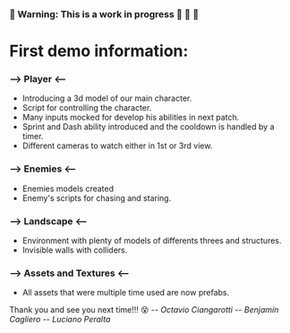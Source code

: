 ### :construction_worker: Warning: This is a work in progress :construction: :construction: :construction: 
# First demo information:
### --> Player <--
- Introducing a 3d model of our main character.
- Script for controlling the character.
- Many inputs mocked for develop his abilities in next patch.
- Sprint and Dash ability introduced and the cooldown is handled by a timer.
- Different cameras to watch either in 1st or 3rd view.

### --> Enemies <--
- Enemies models created
- Enemy's scripts for chasing and staring.

### --> Landscape <--
- Environment with plenty of models of differents threes and structures.
- Invisible walls with colliders.

### --> Assets and Textures <--
- All assets that were multiple time used are now prefabs.

Thank you and see you next time!!! :dizzy_face:
-- *Octavio Ciangarotti*
-- *Benjamín Cagliero*
-- *Luciano Peralta*

